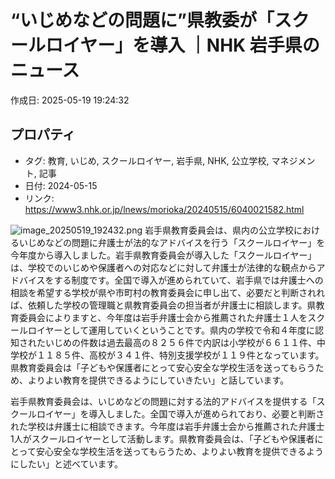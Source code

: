 # “いじめなどの問題に”県教委が「スクールロイヤー」を導入 ｜NHK 岩手県のニュース

作成日: 2025-05-19 19:24:32

## プロパティ

- タグ: 教育, いじめ, スクールロイヤー, 岩手県, NHK, 公立学校, マネジメント, 記事
- 日付: 2024-05-15
- リンク: https://www3.nhk.or.jp/lnews/morioka/20240515/6040021582.html

![image_20250519_192432.png](../assets/image_20250519_192432.png)
岩手県教育委員会は、県内の公立学校におけるいじめなどの問題に弁護士が法的なアドバイスを行う「スクールロイヤー」を今年度から導入しました。岩手県教育委員会が導入した「スクールロイヤー」は、学校でのいじめや保護者への対応などに対して弁護士が法律的な観点からアドバイスをする制度です。全国で導入が進められていて、岩手県では弁護士への相談を希望する学校が県や市町村の教育委員会に申し出て、必要だと判断されれば、依頼した学校の管理職と県教育委員会の担当者が弁護士に相談します。県教育委員会によりますと、今年度は岩手弁護士会から推薦された弁護士１人をスクールロイヤーとして運用していくということです。県内の学校で令和４年度に認知されたいじめの件数は過去最高の８２５６件で内訳は小学校が６６１１件、中学校が１１８５件、高校が３４１件、特別支援学校が１１９件となっています。県教育委員会は「子どもや保護者にとって安心安全な学校生活を送ってもらうため、よりよい教育を提供できるようにしていきたい」と話しています。

岩手県教育委員会は、いじめなどの問題に対する法的アドバイスを提供する「スクールロイヤー」を導入しました。全国で導入が進められており、必要と判断された学校は弁護士に相談できます。今年度は岩手弁護士会から推薦された弁護士1人がスクールロイヤーとして活動します。県教育委員会は、「子どもや保護者にとって安心安全な学校生活を送ってもらうため、よりよい教育を提供できるようにしたい」と述べています。

